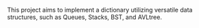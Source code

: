 This project aims to implement a dictionary utilizing versatile data structures, such as Queues, Stacks, BST, and AVLtree.
